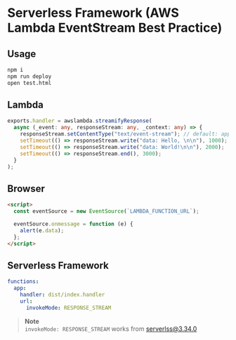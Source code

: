 # Serverless Framework (AWS Lambda EventStream Best Practice)

## Usage

```sh
npm i
npm run deploy
open test.html
```

## Lambda

```typescript
exports.handler = awslambda.streamifyResponse(
  async (_event: any, responseStream: any, _context: any) => {
    responseStream.setContentType("text/event-stream"); // default: application/octet-stream
    setTimeout(() => responseStream.write("data: Hello, \n\n"), 1000); // "data: " and "\n\n" is required
    setTimeout(() => responseStream.write("data: World!\n\n"), 2000);
    setTimeout(() => responseStream.end(), 3000);
  }
);
```

## Browser

```html
<script>
  const eventSource = new EventSource(`LAMBDA_FUNCTION_URL`);

  eventSource.onmessage = function (e) {
    alert(e.data);
  };
</script>
```

## Serverless Framework

```yml
functions:
  app:
    handler: dist/index.handler
    url:
      invokeMode: RESPONSE_STREAM
```

> **Note**  
> `invokeMode: RESPONSE_STREAM` works from serverlss@3.34.0
